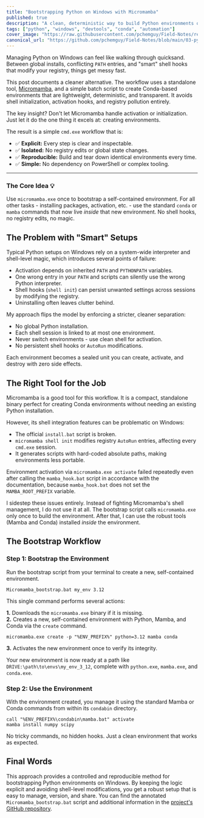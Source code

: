 ```yaml
---
title: "Bootstrapping Python on Windows with Micromamba"
published: true
description: "A clean, deterministic way to build Python environments on Windows without shell hooks, registry edits, or broken installers. Use Micromamba only for what it does best."
tags: ["python", "windows", "devtools", "conda", "automation"]
cover_image: "https://raw.githubusercontent.com/pchemguy/Field-Notes/refs/heads/main/03-python-env-windows/visw.jpg"
canonical_url: "https://github.com/pchemguy/Field-Notes/blob/main/03-python-env-windows/README.md"
---
```


Managing Python on Windows can feel like walking through quicksand. Between global installs, conflicting `PATH` entries, and "smart" shell hooks that modify your registry, things get messy fast.

This post documents a cleaner alternative. The workflow uses a standalone tool, [Micromamba](https://github.com/mamba-org/micromamba-releases), and a simple batch script to create Conda-based environments that are lightweight, deterministic, and transparent. It avoids shell initialization, activation hooks, and registry pollution entirely.

The key insight? Don't let Micromamba handle activation or initialization. Just let it do the one thing it excels at: creating environments.

The result is a simple `cmd.exe` workflow that is:
- ✅ **Explicit:** Every step is clear and inspectable.
- ✅ **Isolated:** No registry edits or global state changes.
- ✅ **Reproducible:** Build and tear down identical environments every time.
- ✅ **Simple:** No dependency on PowerShell or complex tooling.

---

### The Core Idea 💡

Use `micromamba.exe` once to bootstrap a self-contained environment. For all other tasks - installing packages, activation, etc. - use the standard `conda` or `mamba` commands that now live *inside* that new environment. No shell hooks, no registry edits, no magic.

## The Problem with "Smart" Setups

Typical Python setups on Windows rely on a system-wide interpreter and shell-level magic, which introduces several points of failure:
- Activation depends on inherited `PATH` and `PYTHONPATH` variables.
- One wrong entry in your `PATH` and scripts can silently use the wrong Python interpreter.
- Shell hooks (`shell init`) can persist unwanted settings across sessions by modifying the registry.
- Uninstalling often leaves clutter behind.

My approach flips the model by enforcing a stricter, cleaner separation:
- No global Python installation.
- Each shell session is linked to at most one environment.
- Never switch environments - use clean shell for activation.
- No persistent shell hooks or `AutoRun` modifications.

Each environment becomes a sealed unit you can create, activate, and destroy with zero side effects.

## The Right Tool for the Job

Micromamba is a good tool for this workflow. It is a compact, standalone binary perfect for creating Conda environments without needing an existing Python installation.

However, its shell integration features can be problematic on Windows:
- The official `install.bat` script is broken.
- `micromamba shell init` modifies registry `AutoRun` entries, affecting every `cmd.exe` session.
- It generates scripts with hard-coded absolute paths, making environments less portable.

Environment activation via `micromamba.exe activate` failed repeatedly even after calling the `mamba_hook.bat` script in accordance with the documentation, because `mamba_hook.bat` does not set the `MAMBA_ROOT_PREFIX` variable.

I sidestep these issues entirely. Instead of fighting Micromamba's shell management, I do not use it at all. The bootstrap script calls `micromamba.exe` only once to build the environment. After that, I can use the robust tools (Mamba and Conda) installed *inside* the environment.

## The Bootstrap Workflow

### Step 1: Bootstrap the Environment

Run the bootstrap script from your terminal to create a new, self-contained environment.

```batch
Micromamba_bootstrap.bat my_env 3.12
```

This single command performs several actions:

**1.** Downloads the `micromamba.exe` binary if it is missing.  
**2.** Creates a new, self-contained environment with Python, Mamba, and Conda via the `create` command.

```
micromamba.exe create -p "%ENV_PREFIX%" python=3.12 mamba conda
```
  
**3.** Activates the new environment once to verify its integrity.

Your new environment is now ready at a path like `DRIVE:\path\to\envs\my_env_3_12`, complete with `python.exe`, `mamba.exe`, and `conda.exe`.

### Step 2: Use the Environment

With the environment created, you manage it using the standard Mamba or Conda commands from within its `condabin` directory.

```
call "%ENV_PREFIX%\condabin\mamba.bat" activate
mamba install numpy scipy
```

No tricky commands, no hidden hooks. Just a clean environment that works as expected.

## Final Words

This approach provides a controlled and reproducible method for bootstrapping Python environments on Windows. By keeping the logic explicit and avoiding shell-level modifications, you get a robust setup that is easy to manage, version, and share. You can find the annotated `Micromamba_bootstrap.bat` script and additional information in the [project's GitHub repository](https://github.com/pchemguy/Field-Notes/tree/main/03-python-env-windows).
